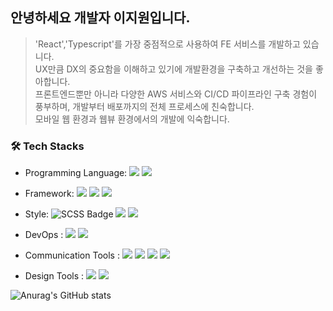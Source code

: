 ## 안녕하세요 개발자 이지원입니다.
> 'React','Typescript'를 가장 중점적으로 사용하여 FE 서비스를 개발하고 있습니다.<br/>
> UX만큼 DX의 중요함을 이해하고 있기에 개발환경을 구축하고 개선하는 것을 좋아합니다.<br/>
> 프론트엔드뿐만 아니라 다양한 AWS 서비스와 CI/CD 파이프라인 구축 경험이 풍부하며, 개발부터 배포까지의 전체 프로세스에 친숙합니다.<br/>
> 모바일 웹 환경과 웹뷰 환경에서의 개발에 익숙합니다.<br/>

### 🛠 Tech Stacks
  - Programming Language: <span><img src="https://img.shields.io/badge/JavaScript-F7DF1E?style=flat-square&logo=JavaScript&logoColor=white"/></span>
<span><img src="https://img.shields.io/badge/TypeScript-3178C6?style=flat-square&logo=TypeScript&logoColor=white"/></span>
  - Framework: <span><img src="https://img.shields.io/badge/React-61DAFB?style=flat-square&logo=React&logoColor=white"/></span>
<span><img src="https://img.shields.io/badge/Next.js-000000?style=flat-square&logo=Next.js&logoColor=white"/></span>
<span><img src="https://img.shields.io/badge/Angular-DD0031?style=flat-square&logo=angular&logoColor=white"/></span>

  - Style: <span><img src="https://img.shields.io/badge/SCSS-Preprocessor-CC6699?style=flat-square&logo=Sass&logoColor=white" alt="SCSS Badge"/></span>
<span><img src="https://img.shields.io/badge/styled_components-DB7093?style=flat-square&logo=styled-components&logoColor=white"/></span>
<span><img src="https://img.shields.io/badge/-Tailwind%20CSS-38B2AC?style=flat-square&logo=tailwindcss&logoColor=white"/></span>

* DevOps : <span><img src="https://img.shields.io/badge/Amazon AWS-232F3E?style=flat-square&logo=Amazon AWS&logoColor=white"/></span>
<span><img src="https://img.shields.io/badge/Docker-2496ED?style=flat-square&logo=docker&logoColor=white"/></span>


* Communication Tools : <span><img src="https://img.shields.io/badge/Slack-4A154B?style=flat-square&logo=Slack&logoColor=white"/></span>
<span><img src="https://img.shields.io/badge/Microsoft_Teams-6264A7?style=flat-square&logo=Microsoft Teams&logoColor=white"/></span>
<span><img src="https://img.shields.io/badge/Jira-0052CC?style=flat-square&logo=Jira&logoColor=white"/></span>
<span><img src="https://img.shields.io/badge/Notion-000000?style=flat-square&logo=Notion&logoColor=white"/></span>

* Design Tools : <span><img src="https://img.shields.io/badge/Figma-F24E1E?style=flat-square&logo=Figma&logoColor=white"/></span>
<span><img src="https://img.shields.io/badge/Photoshop-31A8FF?style=flat-square&logo=adobe-photoshop&logoColor=white"/></span>

![Anurag's GitHub stats](https://github-readme-stats.vercel.app/api?username=gbwlxhd97&show_icons=true&theme=radical)
